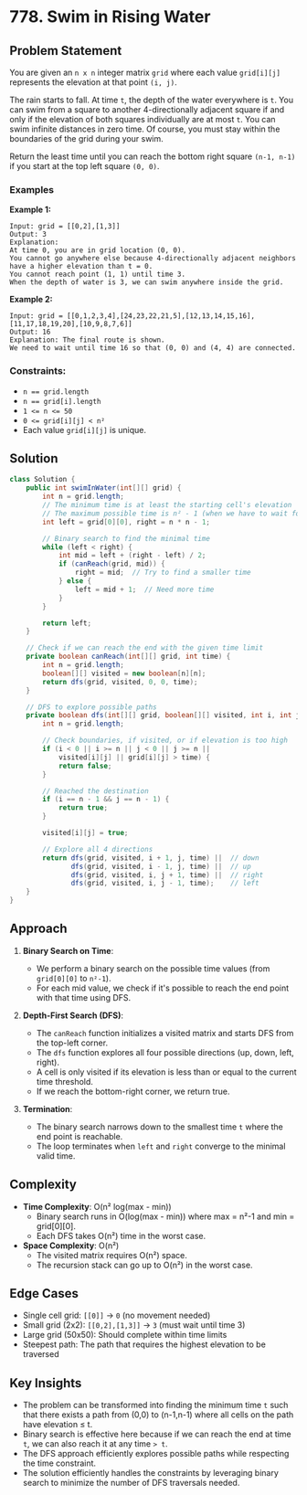# 778. Swim in Rising Water

## Problem Statement
You are given an `n x n` integer matrix `grid` where each value `grid[i][j]` represents the elevation at that point `(i, j)`.

The rain starts to fall. At time `t`, the depth of the water everywhere is `t`. You can swim from a square to another 4-directionally adjacent square if and only if the elevation of both squares individually are at most `t`. You can swim infinite distances in zero time. Of course, you must stay within the boundaries of the grid during your swim.

Return the least time until you can reach the bottom right square `(n-1, n-1)` if you start at the top left square `(0, 0)`.

### Examples

**Example 1:**
```
Input: grid = [[0,2],[1,3]]
Output: 3
Explanation:
At time 0, you are in grid location (0, 0).
You cannot go anywhere else because 4-directionally adjacent neighbors have a higher elevation than t = 0.
You cannot reach point (1, 1) until time 3.
When the depth of water is 3, we can swim anywhere inside the grid.
```

**Example 2:**
```
Input: grid = [[0,1,2,3,4],[24,23,22,21,5],[12,13,14,15,16],[11,17,18,19,20],[10,9,8,7,6]]
Output: 16
Explanation: The final route is shown.
We need to wait until time 16 so that (0, 0) and (4, 4) are connected.
```

### Constraints:
- `n == grid.length`
- `n == grid[i].length`
- `1 <= n <= 50`
- `0 <= grid[i][j] < n²`
- Each value `grid[i][j]` is unique.

## Solution
```java
class Solution {
    public int swimInWater(int[][] grid) {
        int n = grid.length;
        // The minimum time is at least the starting cell's elevation
        // The maximum possible time is n² - 1 (when we have to wait for the last cell)
        int left = grid[0][0], right = n * n - 1;

        // Binary search to find the minimal time
        while (left < right) {
            int mid = left + (right - left) / 2;
            if (canReach(grid, mid)) {
                right = mid;  // Try to find a smaller time
            } else {
                left = mid + 1;  // Need more time
            }
        }

        return left;
    }

    // Check if we can reach the end with the given time limit
    private boolean canReach(int[][] grid, int time) {
        int n = grid.length;
        boolean[][] visited = new boolean[n][n];
        return dfs(grid, visited, 0, 0, time);
    }

    // DFS to explore possible paths
    private boolean dfs(int[][] grid, boolean[][] visited, int i, int j, int time) {
        int n = grid.length;

        // Check boundaries, if visited, or if elevation is too high
        if (i < 0 || i >= n || j < 0 || j >= n || 
            visited[i][j] || grid[i][j] > time) {
            return false;
        }

        // Reached the destination
        if (i == n - 1 && j == n - 1) {
            return true;
        }

        visited[i][j] = true;

        // Explore all 4 directions
        return dfs(grid, visited, i + 1, j, time) ||  // down
               dfs(grid, visited, i - 1, j, time) ||  // up
               dfs(grid, visited, i, j + 1, time) ||  // right
               dfs(grid, visited, i, j - 1, time);    // left
    }
}
```

## Approach
1. **Binary Search on Time**:
   - We perform a binary search on the possible time values (from `grid[0][0]` to `n²-1`).
   - For each mid value, we check if it's possible to reach the end point with that time using DFS.

2. **Depth-First Search (DFS)**:
   - The `canReach` function initializes a visited matrix and starts DFS from the top-left corner.
   - The `dfs` function explores all four possible directions (up, down, left, right).
   - A cell is only visited if its elevation is less than or equal to the current time threshold.
   - If we reach the bottom-right corner, we return true.

3. **Termination**:
   - The binary search narrows down to the smallest time `t` where the end point is reachable.
   - The loop terminates when `left` and `right` converge to the minimal valid time.

## Complexity
- **Time Complexity**: O(n² log(max - min))
  - Binary search runs in O(log(max - min)) where max = n²-1 and min = grid[0][0].
  - Each DFS takes O(n²) time in the worst case.
- **Space Complexity**: O(n²)
  - The visited matrix requires O(n²) space.
  - The recursion stack can go up to O(n²) in the worst case.

## Edge Cases
- Single cell grid: `[[0]]` → `0` (no movement needed)
- Small grid (2x2): `[[0,2],[1,3]]` → `3` (must wait until time 3)
- Large grid (50x50): Should complete within time limits
- Steepest path: The path that requires the highest elevation to be traversed

## Key Insights
- The problem can be transformed into finding the minimum time `t` such that there exists a path from (0,0) to (n-1,n-1) where all cells on the path have elevation ≤ t.
- Binary search is effective here because if we can reach the end at time `t`, we can also reach it at any time `> t`.
- The DFS approach efficiently explores possible paths while respecting the time constraint.
- The solution efficiently handles the constraints by leveraging binary search to minimize the number of DFS traversals needed.